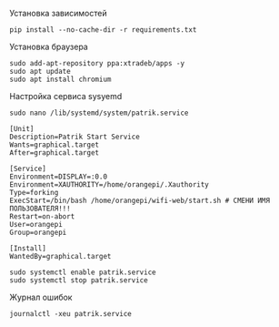 Установка зависимостей

```
pip install --no-cache-dir -r requirements.txt
```

Установка браузера

```
sudo add-apt-repository ppa:xtradeb/apps -y
sudo apt update
sudo apt install chromium
```

Настройка сервиса sysyemd

```
sudo nano /lib/systemd/system/patrik.service
```

```
[Unit]
Description=Patrik Start Service
Wants=graphical.target
After=graphical.target

[Service]
Environment=DISPLAY=:0.0
Environment=XAUTHORITY=/home/orangepi/.Xauthority
Type=forking
ExecStart=/bin/bash /home/orangepi/wifi-web/start.sh # СМЕНИ ИМЯ ПОЛЬЗОВАТЕЛЯ!!!
Restart=on-abort
User=orangepi
Group=orangepi

[Install]
WantedBy=graphical.target
```

```
sudo systemctl enable patrik.service
sudo systemctl stop patrik.service
```

Журнал ошибок

```
journalctl -xeu patrik.service
```